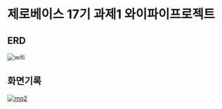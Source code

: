 # 제로베이스 17기 과제1 와이파이프로젝트

## ERD


![wifi](https://github.com/limHyeonTaek/WifiProject-mission1/assets/143856509/4291e84d-165b-463f-9d4d-51355638aa89)

## 화면기록
[![mq2](https://github.com/limHyeonTaek/WifiProject-mission1/assets/143856509/4181cd66-ad02-4e9c-b95a-5a38cb11eb6a)](https://youtu.be/5Si7hwz4cDU)
